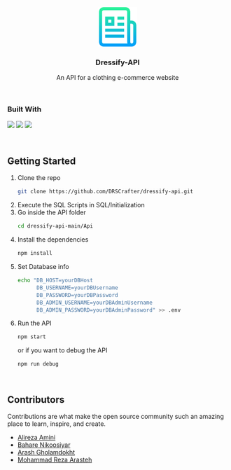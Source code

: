 <div align="center">
  <img src="readme_assets/logo.png" alt="Logo" width="90" height="90">

  <h3 align="center">Dressify-API</h3>

  <p align="center">
    An API for a clothing e-commerce website
    <br />
  </p>
</div>

<br/>

### Built With

![](https://img.shields.io/badge/Node.js-339933?style=for-the-badge&logo=nodedotjs&logoColor=white)
![](https://img.shields.io/badge/Express.js-000000?style=for-the-badge&logo=express&logoColor=white)
![](https://img.shields.io/badge/MySQL-005C84?style=for-the-badge&logo=mysql&logoColor=white)

<br/>

<!-- GETTING STARTED -->
## Getting Started

1. Clone the repo
   ```sh
   git clone https://github.com/DRSCrafter/dressify-api.git
   ```
2. Execute the SQL Scripts in SQL/Initialization
3. Go inside the API folder
   ```sh
   cd dressify-api-main/Api
   ```
4. Install the dependencies
   ```sh
   npm install
   ```
5. Set Database info
   ```sh
   echo "DB_HOST=yourDBHost
         DB_USERNAME=yourDBUsername
         DB_PASSWORD=yourDBPassword
         DB_ADMIN_USERNAME=yourDBAdminUsername
         DB_ADMIN_PASSWORD=yourDBAdminPassword" >> .env
   ```
6. Run the API
   ```sh
   npm start
   ```
   or if you want to debug the API
   ```sh
   npm run debug
   ```
   
<br/>

## Contributors

Contributions are what make the open source community such an amazing place to learn, inspire, and create.

<ul>
<li><a href="https://github.com/AlirezaAmini81">Alireza Amini</a></li>
<li><a href="https://github.com/bn-2002">Bahare Nikoosiyar</a></li>
<li><a href="https://github.com/Arash-81">Arash Gholamdokht</a></li>
<li><a href="https://github.com/DRSCrafter">Mohammad Reza Arasteh</a></li>
</ul>
